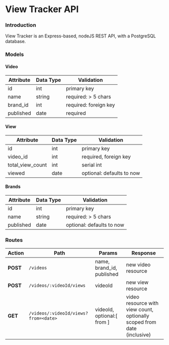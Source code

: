 # View Tracker API

### Introduction

View Tracker is an Express-based, nodeJS REST API, with a PostgreSQL database.  

### Models

#### Video
Attribute    | Data Type | Validation             |  
------------ | --------- | ---------------------- |
id           | int       | primary key            |
name         | string    | required: > 5 chars    |
brand_id     | int       | required: foreign key  |
published    | date      | required               |

#### View
Attribute        | Data Type | Validation                |  
---------------- | --------- | ------------------------- |
id               | int       | primary key               |
video_id         | int       | required, foreign key     |
total_view_count | int       | serial int                |
viewed           | date      | optional: defaults to now |

#### Brands
Attribute        | Data Type | Validation                |  
---------------- | --------- | ------------------------- |
id               | int       | primary key               |
name             | string    | required: > 5 chars       |
published        | date      | optional: defaults to now |


### Routes
Action           | Path                                 | Params                    | Response           |  
---------------- | ------------------------             | ------------------------- | ------------------ |
**POST**         | `/videos`                            | name, brand_id, published | new video resource |
**POST**         | `/videos/:videoId/views`             | videoId                   | new view resource  |
**GET**          | `/videos/:videoId/views?from=<date>` | videoId, optional:[ from ]                   | video resource with view count, optionally scoped from date (inclusive)  |


